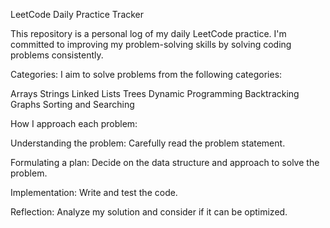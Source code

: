 LeetCode Daily Practice Tracker

This repository is a personal log of my daily LeetCode practice. I'm committed to improving my problem-solving skills by solving coding problems consistently.

Categories:
I aim to solve problems from the following categories:

Arrays
Strings
Linked Lists
Trees
Dynamic Programming
Backtracking
Graphs
Sorting and Searching

How I approach each problem:

Understanding the problem: Carefully read the problem statement.

Formulating a plan: Decide on the data structure and approach to solve the problem.

Implementation: Write and test the code.

Reflection: Analyze my solution and consider if it can be optimized.
